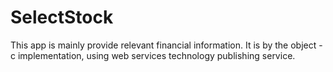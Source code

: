 # SelectStock
This app is mainly provide relevant financial information. It is by the object - c implementation, using web services technology publishing service.
